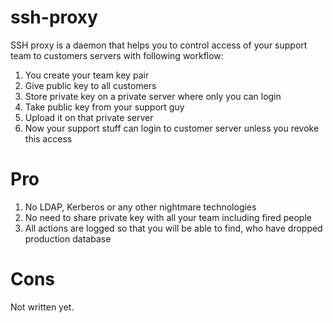 # ssh-proxy

SSH proxy is a daemon that helps you to control access of your support team to customers servers with following workflow:

1. You create your team key pair
2. Give public key to all customers
3. Store private key on a private server where only you can login
4. Take public key from your support guy
5. Upload it on that private server
6. Now your support stuff can login to customer server unless you revoke this access

# Pro

1. No LDAP, Kerberos or any other nightmare technologies
2. No need to share private key with all your team including fired people
3. All actions are logged so that you will be able to find, who have dropped production database

# Cons

Not written yet.
